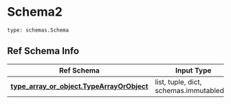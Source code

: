 # Schema2
```
type: schemas.Schema
```

## Ref Schema Info
Ref Schema | Input Type | Output Type
---------- | ---------- | -----------
[**type_array_or_object.TypeArrayOrObject**](../../../../../../components/schema/type_array_or_object.md) | list, tuple, dict, schemas.immutabledict | tuple, schemas.immutabledict

